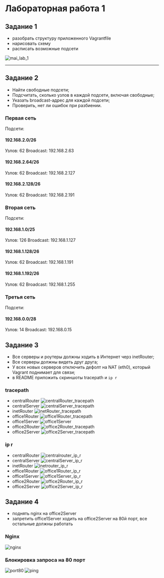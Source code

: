# Лабораторная работа 1
## Задание 1
- разобрать структуру приложенного Vagrantfile
- нарисовать схему
- расписать возможные подсети

![mai_lab_1](mai_lab_1.png)

---
## Задание 2
- Найти свободные подсети;
- Подсчитать, сколько узлов в каждой подсети, включая свободные;
- Указать broadcast-адрес для каждой подсети;
- Проверить, нет ли ошибок при разбиении.

### Первая сеть
Подсети:

#### 192.168.2.0/26
Узлов: 62
Broadcast: 192.168.2.63

#### 192.168.2.64/26
Узлов: 62
Broadcast: 192.168.2.127

#### 192.168.2.128/26
Узлов: 62
Broadcast: 192.168.2.191

### Вторая сеть
Подсети:

#### 192.168.1.0/25
Узлов: 126
Broadcast: 192.168.1.127

#### 192.168.1.128/26
Узлов: 62
Broadcast: 192.168.1.191

#### 192.168.1.192/26
Узлов: 62
Broadcast: 192.168.1.255

### Третья сеть
Подсети:

#### 192.168.0.0/28
Узлов: 14
Broadcast: 192.168.0.15

## Задание 3

- Все серверы и роутеры должны ходить в Интернет черз inetRouter;
- Все серверы должны видеть друг друга;
- У всех новых серверов отключить дефолт на NAT (eth0), который Vagrant поднимает для связи; 
- в README приложить скриншоты tracepath и `ip r`

### tracepath
- centralRouter
![centralRouter_tracepath](tracepath/centralRouter_tracepath.png)
- centralServer
![centralServer_tracepath](tracepath/centralServer_tracepath.png)
- inetRouter
![inetRouter_tracepath](tracepath/inetRouter_tracepath.png)
- office1Router
![office1Router_tracepath](tracepath/office1Router_tracepath.png)
- office1Server
![office1Server](tracepath/office1Server.png)
- office2Router
![office2Router_tracepath](tracepath/office2Router_tracepath.png)
- office2Server
![office2Server_tracepath](tracepath/office2Server_tracepath.png)

### ip r

- centralRouter
![centralrouter_ip_r](ip_r/centralrouter_ip_r.png)
- centralServer
![centralServer_ip_r](ip_r/centralServer_ip_r.png)
- inetRouter
![inetrouter_ip_r](ip_r/inetrouter_ip_r.png)
- office1Router
![office1Router_ip_r](ip_r/office1Router_ip_r.png)
- office1Server
![office1Server_ip_r](ip_r/office1Server_ip_r.png)
- office2Router
![office2Router_ip_r](ip_r/office2Router_ip_r.png)
- office2Server
![office2Server_ip_r](ip_r/office2Server_ip_r.png)

## Задание 4
- поднять nginx на officе2Server
- запретить office1Server ходить на office2Server на 80й порт, все остальные должны работать

### Nginx

![nginx](nginx.png)

###  Блокировка запроса на 80 порт
![port80](port80.png)
![ping](ping.png)
